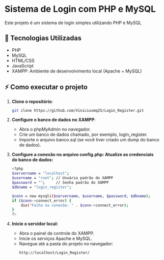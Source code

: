 # Sistema de Login com PHP e MySQL

Este projeto é um sistema de login simples utilizando PHP e MySQL

## 🚀 Tecnologias Utilizadas
- PHP
- MySQL
- HTML/CSS
- JavaScript
- XAMPP: Ambiente de desenvolvimento local (Apache + MySQL)

## ⚡ Como executar o projeto

1. **Clone o repositório**:
   ```sh
   git clone https://github.com/Viniciusmq25/Login_Register.git

2. **Configure o banco de dados no XAMPP**:

    - Abra o phpMyAdmin no navegador.
    - Crie um banco de dados chamado, por exemplo, login_register.
    - Importe o arquivo banco.sql (se você tiver criado um dump do banco de dados).

3. **Configure a conexão no arquivo config.php: Atualize as credenciais do banco de dados:**
    ```sh 
    <?php
    $servername = "localhost";
    $username = "root"; // Usuário padrão do XAMPP
    $password = "";     // Senha padrão do XAMPP
    $dbname = "login_register";

    $conn = new mysqli($servername, $username, $password, $dbname);
    if ($conn->connect_error) {
        die("Falha na conexão: " . $conn->connect_error);
    }
    ?>

4. **Inicie o servidor local:**

    - Abra o painel de controle do XAMPP.
    - Inicie os serviços Apache e MySQL.
    - Navegue até a pasta do projeto no navegador:
        ```sh
        http://localhost/Login_Register/


        